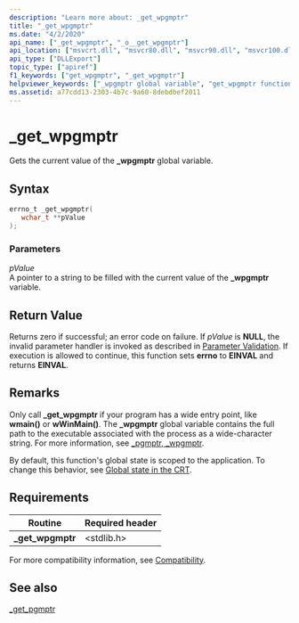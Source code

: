 ```yaml
---
description: "Learn more about: _get_wpgmptr"
title: "_get_wpgmptr"
ms.date: "4/2/2020"
api_name: ["_get_wpgmptr", "_o__get_wpgmptr"]
api_location: ["msvcrt.dll", "msvcr80.dll", "msvcr90.dll", "msvcr100.dll", "msvcr100_clr0400.dll", "msvcr110.dll", "msvcr110_clr0400.dll", "msvcr120.dll", "msvcr120_clr0400.dll", "ucrtbase.dll", "api-ms-win-crt-runtime-l1-1-0.dll", "api-ms-win-crt-private-l1-1-0.dll"]
api_type: ["DLLExport"]
topic_type: ["apiref"]
f1_keywords: ["get_wpgmptr", "_get_wpgmptr"]
helpviewer_keywords: ["_wpgmptr global variable", "get_wpgmptr function", "wpgmptr global variable", "_get_wpgmptr function"]
ms.assetid: a77cdd13-2303-4b7c-9a60-8debdbef2011
---
```

# _get_wpgmptr

Gets the current value of the **_wpgmptr** global variable.

## Syntax

```C
errno_t _get_wpgmptr(
   wchar_t **pValue
);
```

### Parameters

*pValue*<br/>
A pointer to a string to be filled with the current value of the **_wpgmptr** variable.

## Return Value

Returns zero if successful; an error code on failure. If *pValue* is **NULL**, the invalid parameter handler is invoked as described in [Parameter Validation](../../c-runtime-library/parameter-validation.md). If execution is allowed to continue, this function sets **errno** to **EINVAL** and returns **EINVAL**.

## Remarks

Only call **_get_wpgmptr** if your program has a wide entry point, like **wmain()** or **wWinMain()**. The **_wpgmptr** global variable contains the full path to the executable associated with the process as a wide-character string. For more information, see [_pgmptr, _wpgmptr](../../c-runtime-library/pgmptr-wpgmptr.md).

By default, this function's global state is scoped to the application. To change this behavior, see [Global state in the CRT](../global-state.md).

## Requirements

|Routine|Required header|
|-------------|---------------------|
|**_get_wpgmptr**|\<stdlib.h>|

For more compatibility information, see [Compatibility](../../c-runtime-library/compatibility.md).

## See also

[_get_pgmptr](get-pgmptr.md)<br/>
